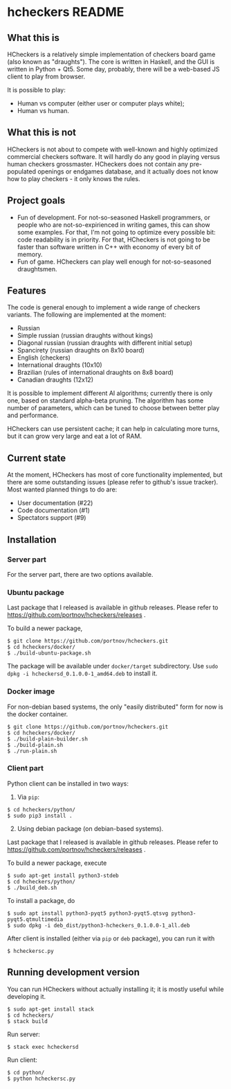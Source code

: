 # hcheckers README

## What this is

HCheckers is a relatively simple implementation of checkers board game (also known as "draughts").
The core is written in Haskell, and the GUI is written in Python + Qt5. Some
day, probably, there will be a web-based JS client to play from browser.

It is possible to play:

* Human vs computer (either user or computer plays white);
* Human vs human.

## What this is not

HCheckers is not about to compete with well-known and highly optimized
commercial checkers software. It will hardly do any good in playing versus
human checkers grossmaster.
HCheckers does not contain any pre-populated openings or endgames database, and
it actually does not know how to play checkers - it only knows the rules.

## Project goals

* Fun of development. For not-so-seasoned Haskell programmers, or people who are
  not-so-expirienced in writing games, this can show some examples. For that,
  I'm not going to optimize every possible bit: code readability is in
  priority. For that, HCheckers is not going to be faster than software written
  in C++ with economy of every bit of memory.
* Fun of game. HCheckers can play well enough for not-so-seasoned draughtsmen.


## Features

The code is general enough to implement a wide range of checkers variants.
The following are implemented at the moment:

* Russian
* Simple russian (russian draughts without kings)
* Diagonal russian (russian draughts with different initial setup)
* Spancirety (russian draughts on 8x10 board)
* English (checkers)
* International draughts (10x10)
* Brazilian (rules of international draughts on 8x8 board)
* Canadian draughts (12x12)

It is possible to implement different AI algorithms; currently there is only
one, based on standard alpha-beta pruning. The algorithm has some number of
parameters, which can be tuned to choose between better play and performance.

HCheckers can use persistent cache; it can help in calculating more turns, but
it can grow very large and eat a lot of RAM.

## Current state

At the moment, HCheckers has most of core functionality implemented, but there
are some outstanding issues (please refer to github's issue tracker).
Most wanted planned things to do are:

* User documentation (#22)
* Code documentation (#1)
* Spectators support (#9)

## Installation

### Server part

For the server part, there are two options available.

### Ubuntu package

Last package that I released is available in github releases. Please refer to
https://github.com/portnov/hcheckers/releases .

To build a newer package,

```
$ git clone https://github.com/portnov/hcheckers.git
$ cd hcheckers/docker/
$ ./build-ubuntu-package.sh
```

The package will be available under `docker/target` subdirectory. 
Use `sudo dpkg -i hcheckersd_0.1.0.0-1_amd64.deb` to install it.

### Docker image

For non-debian based systems, the only "easily distributed" form for now is the
docker container.

```
$ git clone https://github.com/portnov/hcheckers.git
$ cd hcheckers/docker/
$ ./build-plain-builder.sh
$ ./build-plain.sh
$ ./run-plain.sh
```

### Client part

Python client can be installed in two ways:

1) Via `pip`:

```
$ cd hcheckers/python/
$ sudo pip3 install .
```

2) Using debian package (on debian-based systems).

Last package that I released is available in github releases. Please refer to
https://github.com/portnov/hcheckers/releases .

To build a newer package, execute

```
$ sudo apt-get install python3-stdeb
$ cd hcheckers/python/
$ ./build_deb.sh
```

To install a package, do

```
$ sudo apt install python3-pyqt5 python3-pyqt5.qtsvg python3-pyqt5.qtmultimedia
$ sudo dpkg -i deb_dist/python3-hcheckers_0.1.0.0-1_all.deb
```

After client is installed (either via `pip` or `deb` package), you can run it with

```
$ hcheckersc.py
```

## Running development version

You can run HCheckers without actually installing it; it is mostly useful while developing it.

```
$ sudo apt-get install stack
$ cd hcheckers/
$ stack build
```

Run server:

```
$ stack exec hcheckersd
```

Run client:
```
$ cd python/
$ python hcheckersc.py
```

